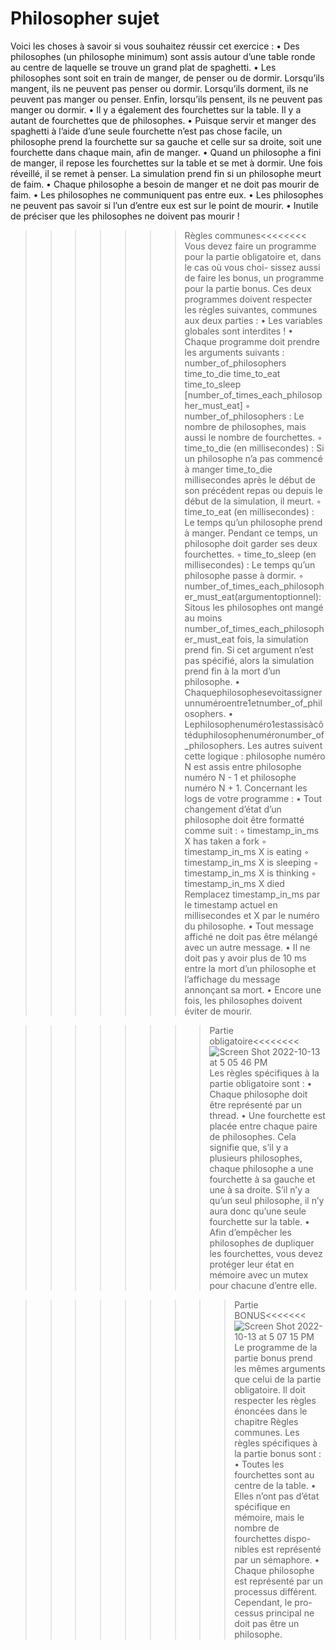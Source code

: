 # Philosopher sujet

Voici les choses à savoir si vous souhaitez réussir cet exercice :
 • Des philosophes (un philosophe minimum) sont assis autour d’une table ronde au centre de laquelle se trouve un grand plat de spaghetti.
 • Les philosophes sont soit en train de manger, de penser ou de dormir. Lorsqu’ils mangent, ils ne peuvent pas penser ou dormir.
Lorsqu’ils dorment, ils ne peuvent pas manger ou penser.
Enfin, lorsqu’ils pensent, ils ne peuvent pas manger ou dormir.
 • Il y a également des fourchettes sur la table. Il y a autant de fourchettes que de philosophes.
 • Puisque servir et manger des spaghetti à l’aide d’une seule fourchette n’est pas chose facile, un philosophe prend la fourchette sur sa 
 gauche et celle sur sa droite, soit une fourchette dans chaque main, afin de manger.
 • Quand un philosophe a fini de manger, il repose les fourchettes sur la table et se met à dormir. Une fois réveillé, il se remet à penser. 
 La simulation prend fin si un philosophe meurt de faim.
 • Chaque philosophe a besoin de manger et ne doit pas mourir de faim.
 • Les philosophes ne communiquent pas entre eux.
 • Les philosophes ne peuvent pas savoir si l’un d’entre eux est sur le point de mourir.
 • Inutile de préciser que les philosophes ne doivent pas mourir !
 
>>>>>>>Règles communes<<<<<<<<
Vous devez faire un programme pour la partie obligatoire et, dans le cas où vous choi- sissez aussi de faire les bonus, un programme pour 
la partie bonus. Ces deux programmes doivent respecter les règles suivantes, communes aux deux parties :
• Les variables globales sont interdites !
• Chaque programme doit prendre les arguments suivants : number_of_philosophers time_to_die time_to_eat time_to_sleep 
	[number_of_times_each_philosopher_must_eat]
◦ number_of_philosophers : Le nombre de philosophes, mais aussi le nombre de fourchettes.
◦ time_to_die (en millisecondes) : Si un philosophe n’a pas commencé à manger time_to_die millisecondes après le début de son précédent repas 
	ou depuis le début de la simulation, il meurt.
◦ time_to_eat (en millisecondes) : Le temps qu’un philosophe prend à manger. Pendant ce temps, un philosophe doit garder ses deux fourchettes.
◦ time_to_sleep (en millisecondes) : Le temps qu’un philosophe passe à dormir.
◦ number_of_times_each_philosopher_must_eat(argumentoptionnel):Sitous
les philosophes ont mangé au moins number_of_times_each_philosopher_must_eat fois, la simulation prend fin. Si cet argument n’est pas spécifié,
	alors la simulation prend fin à la mort d’un philosophe.
• Chaquephilosophesevoitassignerunnuméroentre1etnumber_of_philosophers.
• Lephilosophenuméro1estassisàcôtéduphilosophenuméronumber_of_philosophers. Les autres suivent cette logique : philosophe numéro N est assis
	entre philosophe numéro N - 1 et philosophe numéro N + 1.
Concernant les logs de votre programme :
	• Tout changement d’état d’un philosophe doit être formatté comme suit :
	◦ timestamp_in_ms X has taken a fork ◦ timestamp_in_ms X is eating
	◦ timestamp_in_ms X is sleeping
	◦ timestamp_in_ms X is thinking
	◦ timestamp_in_ms X died
Remplacez timestamp_in_ms par le timestamp actuel en millisecondes et X par le numéro du philosophe.
	• Tout message affiché ne doit pas être mélangé avec un autre message.
	• Il ne doit pas y avoir plus de 10 ms entre la mort d’un philosophe et l’affichage du message annonçant sa mort.
	• Encore une fois, les philosophes doivent éviter de mourir.

>>>>>>>>Partie obligatoire<<<<<<<<
![Screen Shot 2022-10-13 at 5 05 46 PM](https://user-images.githubusercontent.com/90134090/195634642-4a76515b-5bbf-4d63-9e48-b3468d1f325c.png)
Les règles spécifiques à la partie obligatoire sont :
• Chaque philosophe doit être représenté par un thread.
• Une fourchette est placée entre chaque paire de philosophes. Cela signifie que, s’il y a plusieurs philosophes, chaque philosophe a une 
	fourchette à sa gauche et une à sa droite. S’il n’y a qu’un seul philosophe, il n’y aura donc qu’une seule fourchette sur la table.
• Afin d’empêcher les philosophes de dupliquer les fourchettes, vous devez protéger leur état en mémoire avec un mutex pour chacune d’entre elle.

>>>>>>>>>Partie BONUS<<<<<<<
![Screen Shot 2022-10-13 at 5 07 15 PM](https://user-images.githubusercontent.com/90134090/195634984-1e90dcf3-0769-4a40-b5f7-35576dbe98f7.png)
Le programme de la partie bonus prend les mêmes arguments que celui de la partie obligatoire. Il doit respecter les règles énoncées dans le
chapitre Règles communes.
Les règles spécifiques à la partie bonus sont :
	• Toutes les fourchettes sont au centre de la table.
	• Elles n’ont pas d’état spécifique en mémoire, mais le nombre de fourchettes dispo- nibles est représenté par un sémaphore.
	• Chaque philosophe est représenté par un processus différent. Cependant, le pro- cessus principal ne doit pas être un philosophe.
